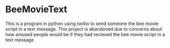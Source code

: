 # BeeMovieText

This is a program in python using twillio to send someone the bee movie script in a text message.
This project is abandoned due to concerns about how amused people would be if they had recieved the bee movie script in a text message
